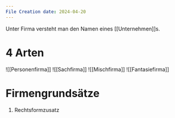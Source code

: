```yaml
---
File Creation date: 2024-04-20
---
```

Unter Firma versteht man den Namen eines [[Unternehmen]]s.

# 4 Arten
![[Personenfirma]]
![[Sachfirma]]
![[Mischfirma]]
![[Fantasiefirma]]

# Firmengrundsätze
1. Rechtsformzusatz 